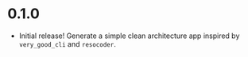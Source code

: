 # 0.1.0

- Initial release! Generate a simple clean architecture app inspired by `very_good_cli` and `resocoder`.
